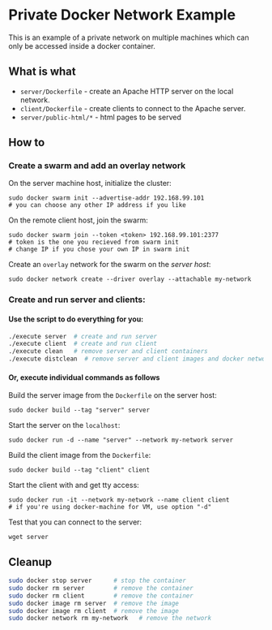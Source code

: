 # Private Docker Network Example
This is an example of a private network on multiple machines which can only be accessed inside a docker container.

## What is what
- `server/Dockerfile` - create an Apache HTTP server on the local network.
- `client/Dockerfile` - create clients to connect to the Apache server.
- `server/public-html/*` - html pages to be served

## How to

### Create a swarm and add an overlay network

On the server machine host, initialize the cluster:

    sudo docker swarm init --advertise-addr 192.168.99.101
    # you can choose any other IP address if you like

On the remote client host, join the swarm:

    sudo docker swarm join --token <token> 192.168.99.101:2377
    # token is the one you recieved from swarm init
    # change IP if you chose your own IP in swarm init

Create an `overlay` network for the swarm on the *server host*:

    sudo docker network create --driver overlay --attachable my-network


### Create and run server and clients:

#### Use the script to do everything for you:

```bash
./execute server  # create and run server
./execute client  # create and run client
./execute clean   # remove server and client containers
./execute distclean  # remove server and client images and docker network
```

#### Or, execute individual commands as follows

Build the server image from the `Dockerfile` on the server host:

    sudo docker build --tag "server" server

Start the server on the `localhost`:

    sudo docker run -d --name "server" --network my-network server

Build the client image from the `Dockerfile`:

    sudo docker build --tag "client" client

Start the client with and get tty access:

    sudo docker run -it --network my-network --name client client
    # if you're using docker-machine for VM, use option "-d"

Test that you can connect to the server:

    wget server


## Cleanup
```bash
sudo docker stop server      # stop the container
sudo docker rm server        # remove the container
sudo docker rm client        # remove the container
sudo docker image rm server  # remove the image
sudo docker image rm client  # remove the image
sudo docker network rm my-network   # remove the network
```

